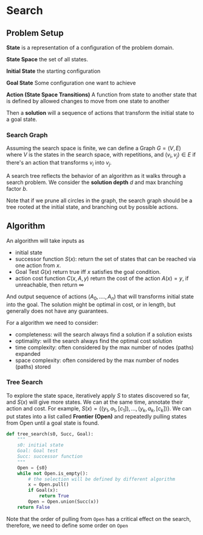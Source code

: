 # Search 

## Problem Setup

__State__ is a representation of a configuration of the problem domain.   

__State Space__ the set of all states. 

__Initial State__ the starting configuration

__Goal State__ Some configuration one want to achieve

__Action (State Space Transitions)__ A function from state to another state that is defined by allowed changes to move from one state to another

Then a __solution__ will a sequence of actions that transform the initial state to a goal state. 

### Search Graph

Assuming the search space is finite, we can define a Graph $G=(V,E)$ where $V$ is the states in the search space, with repetitions, and $(v_i,v_j)\in E$ if there's an action that transforms $v_i$ into $v_j$. 

A search tree reflects the behavior of an algorithm as it walks through a search problem. We consider the __solution depth__ $d$ and max branching factor $b$. 

Note that if we prune all circles in the graph, the search graph should be a tree rooted at the initial state, and branching out by possible actions. 

## Algorithm
An algorithm will take inputs as 
 - initial state
 - successor function $S(x)$: return the set of states that can be reached via one action from $x$. 
 - Goal Test $G(x)$ return true iff $x$ satisfies the goal condition.
 - action cost function $C(x,A,y)$ return the cost of the action $A(x)=y$, if unreachable, then return $\infty$
 
And output sequence of actions $(A_0, ...., A_n)$ that will transforms initial state into the goal. The solution might be optimal in cost, or in length, but generally does not have any guarantees. 

For a algorithm we need to consider: 
- completeness: will the search always find a solution if a solution exists
- optimality: will the search always find the optimal cost solution
- time complexity: often considered by the max number of nodes (paths) expanded
- space complexity: often considered by the max number of nodes (paths) stored

### Tree Search
To explore the state space, iteratively apply $S$ to states discovered so far, and $S(x)$ will give more states. We can at the same time, annotate their action and cost. For example, $S(x) = \{(y_1, a_1, [c_1]), ..., (y_k, a_k, [c_k])\}$. We can put states into a list called __Frontier (Open)__ and repeatedly pulling states from Open until a goal state is found. 

```python
def tree_search(s0, Succ, Goal):
    """
    s0: initial state
    Goal: Goal test
    Succ: successor function
    """
    Open = {s0}
    while not Open.is_empty():
        # the selection will be defined by different algorithm
        x = Open.pull()
        if Goal(x):
            return True
        Open = Open.union(Succ(x))
    return False
```

Note that the order of pulling from `Open` has a critical effect on the search, therefore, we need to define some order on `Open`
